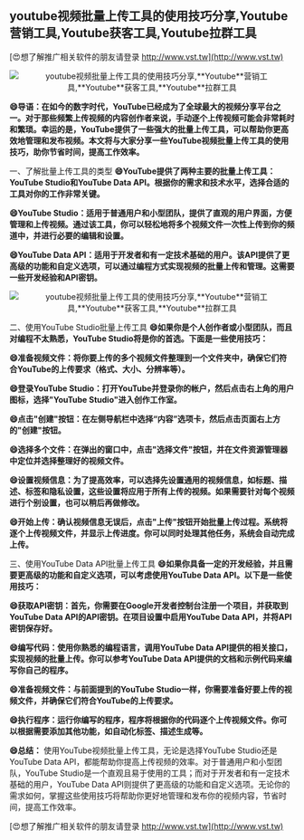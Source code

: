 ## **youtube视频批量上传工具的使用技巧分享,**Youtube**营销工具,**Youtube**获客工具,**Youtube**拉群工具**

[😍想了解推广相关软件的朋友请登录 http://www.vst.tw](http://www.vst.tw)

 <center><img src="https://vst.tw/MP4/tuiguang/png/2.png" alt="youtube视频批量上传工具的使用技巧分享,**Youtube**营销工具,**Youtube**获客工具,**Youtube**拉群工具"></center>

**😄导语：在如今的数字时代，YouTube已经成为了全球最大的视频分享平台之一。对于那些频繁上传视频的内容创作者来说，手动逐个上传视频可能会非常耗时和繁琐。幸运的是，YouTube提供了一些强大的批量上传工具，可以帮助你更高效地管理和发布视频。本文将与大家分享一些YouTube视频批量上传工具的使用技巧，助你节省时间，提高工作效率。**

一、了解批量上传工具的类型
**😄YouTube提供了两种主要的批量上传工具：YouTube Studio和YouTube Data API。根据你的需求和技术水平，选择合适的工具对你的工作非常关键。**

**😄YouTube Studio：适用于普通用户和小型团队，提供了直观的用户界面，方便管理和上传视频。通过该工具，你可以轻松地将多个视频文件一次性上传到你的频道中，并进行必要的编辑和设置。**

**😄YouTube Data API：适用于开发者和有一定技术基础的用户。该API提供了更高级的功能和自定义选项，可以通过编程方式实现视频的批量上传和管理。这需要一些开发经验和API密钥。**

 <center><img src="https://vst.tw/MP4/tuiguang/png/2.png" alt="youtube视频批量上传工具的使用技巧分享,**Youtube**营销工具,**Youtube**获客工具,**Youtube**拉群工具"></center>

二、使用YouTube Studio批量上传工具
**😄如果你是个人创作者或小型团队，而且对编程不太熟悉，YouTube Studio将是你的首选。下面是一些使用技巧：**

**😄准备视频文件：将你要上传的多个视频文件整理到一个文件夹中，确保它们符合YouTube的上传要求（格式、大小、分辨率等）。**

**😄登录YouTube Studio：打开YouTube并登录你的帐户，然后点击右上角的用户图标，选择"YouTube Studio"进入创作工作室。**

**😄点击"创建"按钮：在左侧导航栏中选择“内容”选项卡，然后点击页面右上方的"创建"按钮。**

**😄选择多个文件：在弹出的窗口中，点击"选择文件"按钮，并在文件资源管理器中定位并选择整理好的视频文件。**

**😄设置视频信息：为了提高效率，可以选择先设置通用的视频信息，如标题、描述、标签和隐私设置，这些设置将应用于所有上传的视频。如果需要针对每个视频进行个别设置，也可以稍后再做修改。**

**😄开始上传：确认视频信息无误后，点击"上传"按钮开始批量上传过程。系统将逐个上传视频文件，并显示上传进度。你可以同时处理其他任务，系统会自动完成上传。**

三、使用YouTube Data API批量上传工具
**😄如果你具备一定的开发经验，并且需要更高级的功能和自定义选项，可以考虑使用YouTube Data API。以下是一些使用技巧：**

**😄获取API密钥：首先，你需要在Google开发者控制台注册一个项目，并获取到YouTube Data API的API密钥。在项目设置中启用YouTube Data API，并将API密钥保存好。**

**😄编写代码：使用你熟悉的编程语言，调用YouTube Data API提供的相关接口，实现视频的批量上传。你可以参考YouTube Data API提供的文档和示例代码来编写你自己的程序。**

**😄准备视频文件：与前面提到的YouTube Studio一样，你需要准备好要上传的视频文件，并确保它们符合YouTube的上传要求。**

**😄执行程序：运行你编写的程序，程序将根据你的代码逐个上传视频文件。你可以根据需要添加其他功能，如自动化标签、描述生成等。**

**😄总结：**
使用YouTube视频批量上传工具，无论是选择YouTube Studio还是YouTube Data API，都能帮助你提高上传视频的效率。对于普通用户和小型团队，YouTube Studio是一个直观且易于使用的工具；而对于开发者和有一定技术基础的用户，YouTube Data API则提供了更高级的功能和自定义选项。无论你的需求如何，掌握这些使用技巧将帮助你更好地管理和发布你的视频内容，节省时间，提高工作效率。

[😍想了解推广相关软件的朋友请登录 http://www.vst.tw](http://www.vst.tw)



